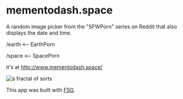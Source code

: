 # mementodash.space
A random image picker from the "SFWPorn" series on Reddit that also displays the date and time.


/earth <-- EarthPorn

/space <-- SpacePorn

it's at http://www.mementodash.space/


![](http://i.imgur.com/mbwYXpo.png "a fractal of sorts")

This app was built with [FSG](https://github.com/FullstackAcademy/fsg).
